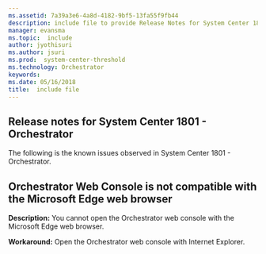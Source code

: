 ```yaml
---
ms.assetid: 7a39a3e6-4a8d-4182-9bf5-13fa55f9fb44
description: include file to provide Release Notes for System Center 1801 - Orchestrator
manager: evansma
ms.topic:  include
author: jyothisuri
ms.author: jsuri
ms.prod:  system-center-threshold
ms.technology: Orchestrator
keywords:
ms.date: 05/16/2018
title:  include file
---
```


##  Release notes for System Center 1801 - Orchestrator

The following is the known issues observed in System Center 1801 - Orchestrator.

## Orchestrator Web Console is not compatible with the Microsoft Edge web browser
**Description:** You cannot open the Orchestrator web console with the Microsoft Edge web browser.

**Workaround:** Open the Orchestrator web console with Internet Explorer.
